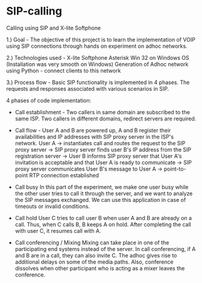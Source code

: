 # SIP-calling
Calling using SIP and X-lite Softphone

1.) Goal - The objective of this project is to learn the implementation of VOIP using SIP connections through hands on experiment on adhoc networks.

2.) Technologies used -
X-lite Softphone
Asterisk Win 32 on Windows OS (Installation was very smooth on Windows)
Generation of Adhoc network using Python - connect clients to this network

3.) Process flow -
Basic SIP functionality is implemented in 4 phases. The requests and responses associated with various scenarios in SIP.

4 phases of code implementation:
- Call establishment -
Two callers in same domain are subscribed to the same ISP. Two callers in different domains, redirect servers are required. 

- Call flow -
User A and B are powered up, A and B register their availabilities and IP addresses with SIP proxy server in the ISP's network.
User A -> instantiates call and routes the request to the SIP proxy server -> SIP proxy server finds user B's IP address from the SIP registration server -> User B informs SIP proxy server that User A's invitation is acceptable and that User A is ready to communicate -> SIP proxy server communicates User B's message to User A -> point-to-point RTP connection established

- Call busy
In this part of the experiment, we make one user busy while the other user tries to call it through the server, and we want to analyze the SIP messages exchanged. We can use this application in case of timeouts or invalid conditions.

- Call hold
User C tries to call user B when user A and B are already on a call. Thus, when C calls B, B keeps A on hold. After completing the call with user C, it resumes call with A.

- Call conferencing / Mixing
Mixing can take place in one of the participating end systems instead of the server. In call conferencing, if A and B are in a call, they can also invite C. The adhoc gives rise to additional delays on some of the media paths. Also, conference dissolves when other participant who is acting as a mixer leaves the conference.
